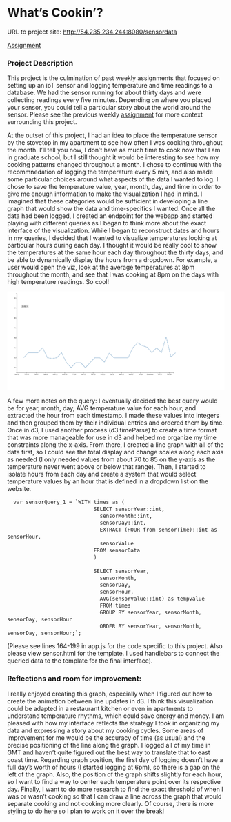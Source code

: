 # What’s Cookin’?

URL to project site: http://54.235.234.244:8080/sensordata

[Assignment](https://github.com/visualizedata/data-structures/blob/master/final_assignment_3.md)

### Project Description
This project is the culmination of past weekly assignments that focused on setting up an ioT sensor and logging temperature and time readings to a database. We had the sensor running for about thirty days and were collecting readings every five minutes. Depending on where you placed your sensor, you could tell a particular story about the world around the sensor. Please see the previous weekly [assignment](https://github.com/joutwater/Data-Structures/tree/master/week09) for more context surrounding this project.

At the outset of this project, I had an idea to place the temperature sensor by the stovetop in my apartment to see how often I was cooking throughout the month. I’ll tell you now, I don’t have as much time to cook now that I am in graduate school, but I still thought it would be interesting to see how my cooking patterns changed throughout a month. I chose to continue with the recommnedation of logging the temperature every 5 min, and also made some particular choices around what aspects of the data I wanted to log. I chose to save the temperature value, year, month, day, and time in order to give me enough information to make the visualization I had in mind. I imagined that these categories would be sufficient in developing a line graph that would show the data and time-specifics I wanted. Once all the data had been logged, I created an endpoint for the webapp and started playing with different queries as I began to think more about the exact interface of the visualization. While I began to reconstruct dates and hours in my queries, I decided that I wanted to visualize temperatures looking at particular hours during each day. I thought it would be really cool to show the temperatures at the same hour each day throughout the thirty days, and be able to dynamically display the hours from a dropdown. For example, a user would open the viz, look at the average temperatures at 8pm throughout the month, and see that I was cooking at 8pm on the days with high temperature readings. So cool!

![Image](https://github.com/joutwater/Data-Structures/blob/master/Final_Assignment_3/Sensor_ss.png)

A few more notes on the query: I eventually decided the best query would be for year, month, day, AVG temperature value for each hour, and extracted the hour from each timestamp. I made these values into integers and then grouped them by their individual entries and ordered them by time. Once in d3, I used another process (d3.timeParse) to create a time format that was more manageable for use in d3 and helped me organize my time constraints along the x-axis. From there, I created a line graph with all of the data first, so I could see the total display and change scales along each axis as needed (I only needed values from about 70 to 85 on the y-axis as the temperature never went above or below that range). Then, I started to isolate hours from each day and create a system that would select temperature values by an hour that is defined in a dropdown list on the website.  

      var sensorQuery_1 = `WITH times as (
                                SELECT sensorYear::int,
                                  sensorMonth::int,
                                  sensorDay::int,
                                  EXTRACT (HOUR from sensorTime)::int as sensorHour,
                                  sensorValue
                                FROM sensorData
                                )
      
                                SELECT sensorYear,
                                  sensorMonth,
                                  sensorDay,
                                  sensorHour,
                                  AVG(sensorValue::int) as tempvalue
                                  FROM times
                                  GROUP BY sensorYear, sensorMonth, sensorDay, sensorHour
                                  ORDER BY sensorYear, sensorMonth, sensorDay, sensorHour;`;
                                  
(Please see lines 164-199 in app.js for the code specific to this project. Also please view sensor.html for the template. I used handlebars to connect the queried data to the template for the final interface). 

### Reflections and room for improvement:

I really enjoyed creating this graph, especially when I figured out how to create the animation between line updates in d3. I think this visualization could be adapted in a restaurant kitchen or even in apartments to understand temperature rhythms, which could save energy and money. I am pleased with how my interface reflects the strategy I took in organizing my data and expressing a story about my cooking cycles. Some areas of improvement for me would be the accuracy of time (as usual) and the precise positioning of the line along the graph. I logged all of my time in GMT and haven’t quite figured out the best way to translate that to east coast time. Regarding graph position, the first day of logging doesn’t have a full day’s worth of hours (I started logging at 6pm), so there is a gap on the left of the graph. Also, the position of the graph shifts slightly for each hour, so I want to find a way to center each temperature point over its respective day. Finally, I want to do more research to find the exact threshold of when I was or wasn’t cooking so that I can draw a line across the graph that would separate cooking and not cooking more clearly. Of course, there is more styling to do here so I plan to work on it over the break! 

